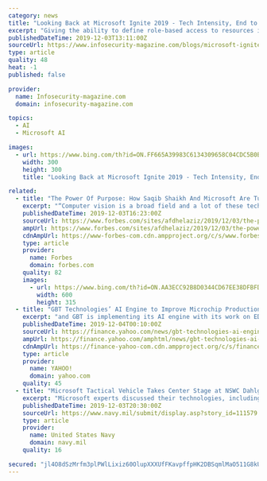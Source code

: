 ```yaml
---
category: news
title: "Looking Back at Microsoft Ignite 2019 - Tech Intensity, End to End Security and AI"
excerpt: "Giving the ability to define role-based access to resources in the Azure Portal and assign that to devices/infrastructure running in other clouds or on premise. This could potentially be a big win for operations teams struggling with security and compliance. Democratizing AI and Empowering Users One of the key themes was the concept of making ..."
publishedDateTime: 2019-12-03T13:11:00Z
sourceUrl: https://www.infosecurity-magazine.com/blogs/microsoft-ignite-security-ai/
type: article
quality: 48
heat: -1
published: false

provider:
  name: Infosecurity-magazine.com
  domain: infosecurity-magazine.com

topics:
  - AI
  - Microsoft AI

images:
  - url: https://www.bing.com/th?id=ON.FF665A39983C6134309658C04CDC5B0B
    width: 300
    height: 300
    title: "Looking Back at Microsoft Ignite 2019 - Tech Intensity, End to End Security and AI"

related:
  - title: "The Power Of Purpose: How Saqib Shaikh And Microsoft Are Turning Disability Into An Engine For Innovation (Part 2)"
    excerpt: "“Computer vision is a broad field and a lot of these technologies that our scientists work on are put it into Microsoft Cognitive services, which any customer can put into whichever business they're in to solve their particular problems. Sometimes they use the term “democratizing AI.” So that could be detecting faults on an assembly line ..."
    publishedDateTime: 2019-12-03T16:23:00Z
    sourceUrl: https://www.forbes.com/sites/afdhelaziz/2019/12/03/the-power-of-purpose-how-saqib-shaikh-and-microsoft-are-turning-disability-into-an-engine-for-innovation-part-2/
    ampUrl: https://www.forbes.com/sites/afdhelaziz/2019/12/03/the-power-of-purpose-how-saqib-shaikh-and-microsoft-are-turning-disability-into-an-engine-for-innovation-part-2/amp/
    cdnAmpUrl: https://www-forbes-com.cdn.ampproject.org/c/s/www.forbes.com/sites/afdhelaziz/2019/12/03/the-power-of-purpose-how-saqib-shaikh-and-microsoft-are-turning-disability-into-an-engine-for-innovation-part-2/amp/
    type: article
    provider:
      name: Forbes
      domain: forbes.com
    quality: 82
    images:
      - url: https://www.bing.com/th?id=ON.AA3ECC92B8D0344CD67EE38DFBFD0FA3
        width: 600
        height: 315
  - title: "GBT Technologies’ AI Engine to Improve Microchip Production and Create Expert Smart Apps"
    excerpt: "and GBT is implementing its AI engine with its work on EDA technology to create IC analysis software. GBT says this software will analyze microchips during their design process to ensure the ultimate reliability, optimal power consumption and fast performance, creating clean-by-construction chips. Salomon Ocon says, “When it comes to ..."
    publishedDateTime: 2019-12-04T00:10:00Z
    sourceUrl: https://finance.yahoo.com/news/gbt-technologies-ai-engine-improve-140010607.html
    ampUrl: https://finance.yahoo.com/amphtml/news/gbt-technologies-ai-engine-improve-140010607.html
    cdnAmpUrl: https://finance-yahoo-com.cdn.ampproject.org/c/s/finance.yahoo.com/amphtml/news/gbt-technologies-ai-engine-improve-140010607.html
    type: article
    provider:
      name: YAHOO!
      domain: yahoo.com
    quality: 45
  - title: "Microsoft Tactical Vehicle Takes Center Stage at NSWC Dahlgren Innovation Day"
    excerpt: "Microsoft experts discussed their technologies, including DevOps, artificial intelligence, machine learning, as well as Azure and computing at the tactical edge. Mark Bolz – principal engineering architect for Microsoft’s Azure Data – explained Azure in his Dahlgren Innovation keynote speech, entitled, “Adaptive and Aligned systems ..."
    publishedDateTime: 2019-12-03T20:30:00Z
    sourceUrl: https://www.navy.mil/submit/display.asp?story_id=111579
    type: article
    provider:
      name: United States Navy
      domain: navy.mil
    quality: 16

secured: "jl4O8dSzMrfm3plPWlLixiz60OlupXXXUfFKavpffpHK2DBSqmlMaO511G8kU2UaW230msSGCnJa2kfeAv2V5jtATX+S/VNiVb+g5wurYwzMpWosWH09dXVtGHvkZ9LkoNUHnkTuH6JBZ4NmjqUiEaRUgYYdDAAvSgcIeyf1n0OqhoV0eprEkRk89Hfnwbwseh1NBxN2B0sGbK5zYPvP0HVvF+rssqIft5J5dvyQbQDhP98l0NriR/qgSgVqDE5TR50JxepUPLVP3EXytHagmg==;XxCg6IyfHlp/k5I9yx0pxA=="
---
```



